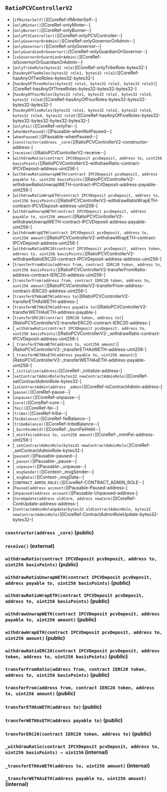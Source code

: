 ## <span id="RatioPCVControllerV2"></span> `RatioPCVControllerV2`



- [`ifMinterSelf()`][CoreRef-ifMinterSelf--]
- [`onlyMinter()`][CoreRef-onlyMinter--]
- [`onlyBurner()`][CoreRef-onlyBurner--]
- [`onlyPCVController()`][CoreRef-onlyPCVController--]
- [`onlyGovernorOrAdmin()`][CoreRef-onlyGovernorOrAdmin--]
- [`onlyGovernor()`][CoreRef-onlyGovernor--]
- [`onlyGuardianOrGovernor()`][CoreRef-onlyGuardianOrGovernor--]
- [`isGovernorOrGuardianOrAdmin()`][CoreRef-isGovernorOrGuardianOrAdmin--]
- [`onlyTribeRole(bytes32 role)`][CoreRef-onlyTribeRole-bytes32-]
- [`hasAnyOfTwoRoles(bytes32 role1, bytes32 role2)`][CoreRef-hasAnyOfTwoRoles-bytes32-bytes32-]
- [`hasAnyOfThreeRoles(bytes32 role1, bytes32 role2, bytes32 role3)`][CoreRef-hasAnyOfThreeRoles-bytes32-bytes32-bytes32-]
- [`hasAnyOfFourRoles(bytes32 role1, bytes32 role2, bytes32 role3, bytes32 role4)`][CoreRef-hasAnyOfFourRoles-bytes32-bytes32-bytes32-bytes32-]
- [`hasAnyOfFiveRoles(bytes32 role1, bytes32 role2, bytes32 role3, bytes32 role4, bytes32 role5)`][CoreRef-hasAnyOfFiveRoles-bytes32-bytes32-bytes32-bytes32-bytes32-]
- [`onlyFei()`][CoreRef-onlyFei--]
- [`whenNotPaused()`][Pausable-whenNotPaused--]
- [`whenPaused()`][Pausable-whenPaused--]
- [`constructor(address _core)`][RatioPCVControllerV2-constructor-address-]
- [`receive()`][RatioPCVControllerV2-receive--]
- [`withdrawRatio(contract IPCVDeposit pcvDeposit, address to, uint256 basisPoints)`][RatioPCVControllerV2-withdrawRatio-contract-IPCVDeposit-address-uint256-]
- [`withdrawRatioUnwrapWETH(contract IPCVDeposit pcvDeposit, address payable to, uint256 basisPoints)`][RatioPCVControllerV2-withdrawRatioUnwrapWETH-contract-IPCVDeposit-address-payable-uint256-]
- [`withdrawRatioWrapETH(contract IPCVDeposit pcvDeposit, address to, uint256 basisPoints)`][RatioPCVControllerV2-withdrawRatioWrapETH-contract-IPCVDeposit-address-uint256-]
- [`withdrawUnwrapWETH(contract IPCVDeposit pcvDeposit, address payable to, uint256 amount)`][RatioPCVControllerV2-withdrawUnwrapWETH-contract-IPCVDeposit-address-payable-uint256-]
- [`withdrawWrapETH(contract IPCVDeposit pcvDeposit, address to, uint256 amount)`][RatioPCVControllerV2-withdrawWrapETH-contract-IPCVDeposit-address-uint256-]
- [`withdrawRatioERC20(contract IPCVDeposit pcvDeposit, address token, address to, uint256 basisPoints)`][RatioPCVControllerV2-withdrawRatioERC20-contract-IPCVDeposit-address-address-uint256-]
- [`transferFromRatio(address from, contract IERC20 token, address to, uint256 basisPoints)`][RatioPCVControllerV2-transferFromRatio-address-contract-IERC20-address-uint256-]
- [`transferFrom(address from, contract IERC20 token, address to, uint256 amount)`][RatioPCVControllerV2-transferFrom-address-contract-IERC20-address-uint256-]
- [`transferETHAsWETH(address to)`][RatioPCVControllerV2-transferETHAsWETH-address-]
- [`transferWETHAsETH(address payable to)`][RatioPCVControllerV2-transferWETHAsETH-address-payable-]
- [`transferERC20(contract IERC20 token, address to)`][RatioPCVControllerV2-transferERC20-contract-IERC20-address-]
- [`_withdrawRatio(contract IPCVDeposit pcvDeposit, address to, uint256 basisPoints)`][RatioPCVControllerV2-_withdrawRatio-contract-IPCVDeposit-address-uint256-]
- [`_transferETHAsWETH(address to, uint256 amount)`][RatioPCVControllerV2-_transferETHAsWETH-address-uint256-]
- [`_transferWETHAsETH(address payable to, uint256 amount)`][RatioPCVControllerV2-_transferWETHAsETH-address-payable-uint256-]
- [`_initialize(address)`][CoreRef-_initialize-address-]
- [`setContractAdminRole(bytes32 newContractAdminRole)`][CoreRef-setContractAdminRole-bytes32-]
- [`isContractAdmin(address _admin)`][CoreRef-isContractAdmin-address-]
- [`pause()`][CoreRef-pause--]
- [`unpause()`][CoreRef-unpause--]
- [`core()`][CoreRef-core--]
- [`fei()`][CoreRef-fei--]
- [`tribe()`][CoreRef-tribe--]
- [`feiBalance()`][CoreRef-feiBalance--]
- [`tribeBalance()`][CoreRef-tribeBalance--]
- [`_burnFeiHeld()`][CoreRef-_burnFeiHeld--]
- [`_mintFei(address to, uint256 amount)`][CoreRef-_mintFei-address-uint256-]
- [`_setContractAdminRole(bytes32 newContractAdminRole)`][CoreRef-_setContractAdminRole-bytes32-]
- [`paused()`][Pausable-paused--]
- [`_pause()`][Pausable-_pause--]
- [`_unpause()`][Pausable-_unpause--]
- [`_msgSender()`][Context-_msgSender--]
- [`_msgData()`][Context-_msgData--]
- [`CONTRACT_ADMIN_ROLE()`][ICoreRef-CONTRACT_ADMIN_ROLE--]
- [`Paused(address account)`][Pausable-Paused-address-]
- [`Unpaused(address account)`][Pausable-Unpaused-address-]
- [`CoreUpdate(address oldCore, address newCore)`][ICoreRef-CoreUpdate-address-address-]
- [`ContractAdminRoleUpdate(bytes32 oldContractAdminRole, bytes32 newContractAdminRole)`][ICoreRef-ContractAdminRoleUpdate-bytes32-bytes32-]
### <span id="RatioPCVControllerV2-constructor-address-"></span> `constructor(address _core)` (public)



### <span id="RatioPCVControllerV2-receive--"></span> `receive()` (external)



### <span id="RatioPCVControllerV2-withdrawRatio-contract-IPCVDeposit-address-uint256-"></span> `withdrawRatio(contract IPCVDeposit pcvDeposit, address to, uint256 basisPoints)` (public)



### <span id="RatioPCVControllerV2-withdrawRatioUnwrapWETH-contract-IPCVDeposit-address-payable-uint256-"></span> `withdrawRatioUnwrapWETH(contract IPCVDeposit pcvDeposit, address payable to, uint256 basisPoints)` (public)



### <span id="RatioPCVControllerV2-withdrawRatioWrapETH-contract-IPCVDeposit-address-uint256-"></span> `withdrawRatioWrapETH(contract IPCVDeposit pcvDeposit, address to, uint256 basisPoints)` (public)



### <span id="RatioPCVControllerV2-withdrawUnwrapWETH-contract-IPCVDeposit-address-payable-uint256-"></span> `withdrawUnwrapWETH(contract IPCVDeposit pcvDeposit, address payable to, uint256 amount)` (public)



### <span id="RatioPCVControllerV2-withdrawWrapETH-contract-IPCVDeposit-address-uint256-"></span> `withdrawWrapETH(contract IPCVDeposit pcvDeposit, address to, uint256 amount)` (public)



### <span id="RatioPCVControllerV2-withdrawRatioERC20-contract-IPCVDeposit-address-address-uint256-"></span> `withdrawRatioERC20(contract IPCVDeposit pcvDeposit, address token, address to, uint256 basisPoints)` (public)



### <span id="RatioPCVControllerV2-transferFromRatio-address-contract-IERC20-address-uint256-"></span> `transferFromRatio(address from, contract IERC20 token, address to, uint256 basisPoints)` (public)



### <span id="RatioPCVControllerV2-transferFrom-address-contract-IERC20-address-uint256-"></span> `transferFrom(address from, contract IERC20 token, address to, uint256 amount)` (public)



### <span id="RatioPCVControllerV2-transferETHAsWETH-address-"></span> `transferETHAsWETH(address to)` (public)



### <span id="RatioPCVControllerV2-transferWETHAsETH-address-payable-"></span> `transferWETHAsETH(address payable to)` (public)



### <span id="RatioPCVControllerV2-transferERC20-contract-IERC20-address-"></span> `transferERC20(contract IERC20 token, address to)` (public)



### <span id="RatioPCVControllerV2-_withdrawRatio-contract-IPCVDeposit-address-uint256-"></span> `_withdrawRatio(contract IPCVDeposit pcvDeposit, address to, uint256 basisPoints) → uint256` (internal)



### <span id="RatioPCVControllerV2-_transferETHAsWETH-address-uint256-"></span> `_transferETHAsWETH(address to, uint256 amount)` (internal)



### <span id="RatioPCVControllerV2-_transferWETHAsETH-address-payable-uint256-"></span> `_transferWETHAsETH(address payable to, uint256 amount)` (internal)



